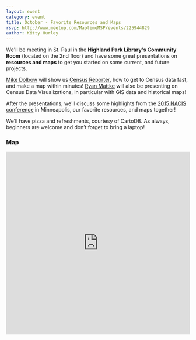 ```yaml
---
layout: event
category: event
title: October - Favorite Resources and Maps
rsvp: http://www.meetup.com/MaptimeMSP/events/225944829
author: Kitty Hurley
---
```


We'll be meeting in St. Paul in the **Highland Park Library's Community Room** (located on the 2nd floor) and have some great presentations on **resources and maps** to get you started on some current, and future projects.

[Mike Dolbow](http://www.twitter.com/mmdolbow) will show us [Census Reporter](http://www.censusreporter.org), how to get to Census data fast, and make a map within minutes! [Ryan Mattke](http://www.twitter.com/eglath) will also be presenting on Census Data Visualizations, in particular with GIS data and historical maps!

After the presentations, we'll discuss some highlights from the [2015 NACIS conference](http://nacis2015.sched.org) in Minneapolis, our favorite resources, and maps together!

We’ll have pizza and refreshments, courtesy of CartoDB. As always, beginners are welcome and don’t forget to bring a laptop!

### Map

<iframe width="100%" height="500px" frameborder="0" src="https://a.tiles.mapbox.com/v4/flatlandmaps.mn679c1h/attribution,zoompan.html?access_token=pk.eyJ1IjoiZmxhdGxhbmRtYXBzIiwiYSI6IldOSXVCWWMifQ.HhYmSncMHxdF_TGZbXo9sQ"></iframe>
